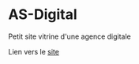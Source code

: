 # AS-Digital
Petit site vitrine d'une agence digitale

Lien vers le [site](http://www.asdigital.epizy.com/ "AS Digital")
